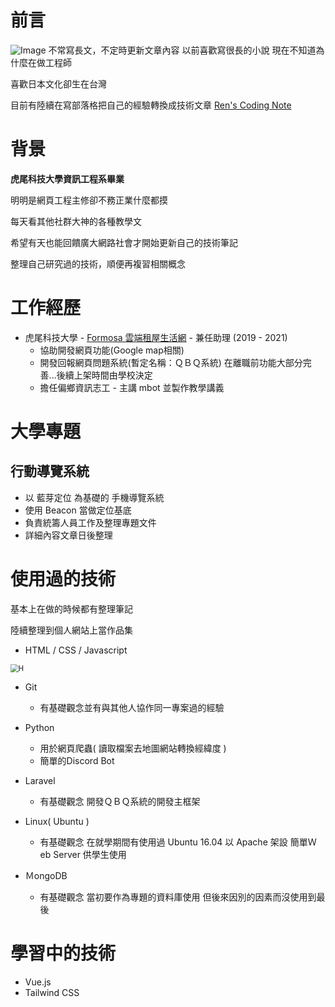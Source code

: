 # 前言

![Image](https://i.imgur.com/Cfgy7mN.png)
不常寫長文，不定時更新文章內容
以前喜歡寫很長的小說 現在不知道為什麼在做工程師

喜歡日本文化卻生在台灣


目前有陸續在寫部落格把自己的經驗轉換成技術文章
[Ren's Coding Note](https://chitoseyu.github.io/)


# 背景

**虎尾科技大學資訊工程系畢業**

明明是網頁工程主修卻不務正業什麼都摸

每天看其他社群大神的各種教學文

希望有天也能回饋廣大網路社會才開始更新自己的技術筆記

整理自己研究過的技術，順便再複習相關概念

# 工作經歷

- 虎尾科技大學 - [Formosa 雲端租屋生活網](https://house.nfu.edu.tw/) - 兼任助理 (2019 - 2021)
  - 協助開發網頁功能(Google map相關)
  - 開發回報網頁問題系統(暫定名稱：ＱＢＱ系統) 在離職前功能大部分完善...後續上架時間由學校決定
  - 擔任偏鄉資訊志工 - 主講 mbot 並製作教學講義

# 大學專題

## 行動導覽系統

- 以 藍芽定位 為基礎的 手機導覽系統
- 使用 Beacon 當做定位基底
- 負責統籌人員工作及整理專題文件 
- 詳細內容文章日後整理

# 使用過的技術

基本上在做的時候都有整理筆記

陸續整理到個人網站上當作品集

- HTML / CSS / Javascript 
<img src="https://i.imgur.com/1c6PSUL.png" alt="H" style="zoom:80%;" />

- Git
  - 有基礎觀念並有與其他人協作同一專案過的經驗

- Python
  - 用於網頁爬蟲( 讀取檔案去地圖網站轉換經緯度 )
  - 簡單的Discord Bot             
  
- Laravel  
  - 有基礎觀念 開發ＱＢＱ系統的開發主框架
  
- Linux( Ubuntu )
  - 有基礎觀念 在就學期間有使用過 Ubuntu 16.04 以 Apache 架設 簡單Ｗeb Server 供學生使用
  
- ＭongoDB
  - 有基礎觀念 當初要作為專題的資料庫使用 但後來因別的因素而沒使用到最後

# 學習中的技術

- Vue.js
- Tailwind CSS







